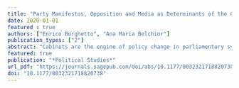 ```yaml
---
title: "Party Manifestos, Opposition and Media as Determinants of the Cabinet Agenda"
date: 2020-01-01
featured : true
authors: ["Enrico Borghetto", "Ana Maria Belchior"]
publication_types: ["2"]
abstract: "Cabinets are the engine of policy change in parliamentary systems. Yet, we still know little about how cabinets micro-manage the content of their multifaceted agenda during their term in office. Drawing on the party and agenda-setting literature, this article addresses this gap by focusing on three main determinants of cabinet priorities: issue priorities in the electoral platforms of majority and opposition parties, and new and unforeseen problems as conveyed by the media. Our analysis reveals that (1) majority platforms have a stronger impact on the cabinet agenda than those of opposition parties, but this effect decreases as the legislative term progresses; (2) cabinet agendas do take into consideration opposition electoral priorities but only when the latter are expressed by mainstream competitors or when the media focus on them and (3) an externally imposed adjustment programme can also create the conditions for strengthening the congruence between electoral and cabinet agendas."
featured: true
publication: "*Political Studies*"
url_pdf: "https://journals.sagepub.com/doi/abs/10.1177/0032321718820738"
doi: "10.1177/0032321718820738"
---
```


